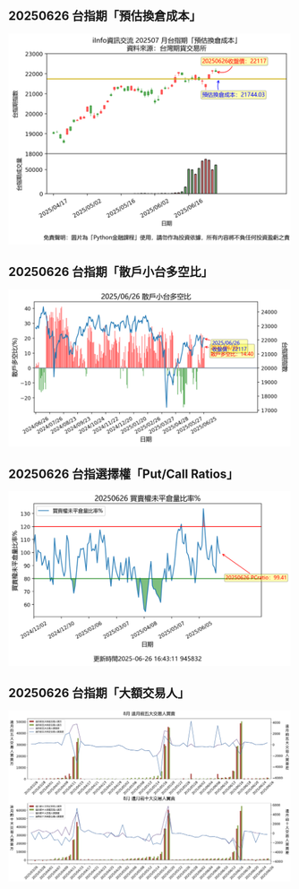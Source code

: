 ## 20250626 台指期「預估換倉成本」
![](images/txfcost.png)

## 20250626 台指期「散戶小台多空比」
![](images/bbiri.png)

## 20250626 台指選擇權「Put/Call Ratios」
![](images/pcratio.png)

## 20250626 台指期「大額交易人」
![](images/blocktrade.png)

